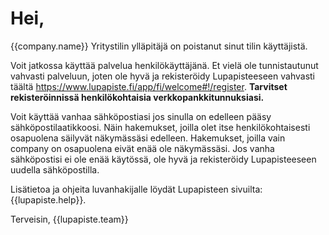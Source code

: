 # Hei,

{{company.name}} Yritystilin ylläpitäjä on poistanut sinut tilin käyttäjistä. 

Voit jatkossa käyttää palvelua henkilökäyttäjänä. Et vielä ole tunnistautunut vahvasti palveluun, joten ole hyvä ja rekisteröidy Lupapisteeseen vahvasti täältä https://www.lupapiste.fi/app/fi/welcome#!/register. **Tarvitset rekisteröinnissä henkilökohtaisia verkkopankkitunnuksiasi.**

Voit käyttää vanhaa sähköpostiasi jos sinulla on edelleen pääsy sähköpostilaatikkoosi. Näin hakemukset, joilla olet itse henkilökohtaisesti osapuolena säilyvät näkymässäsi edelleen. Hakemukset, joilla vain company on osapuolena eivät enää ole näkymässäsi. Jos vanha sähköpostisi ei ole enää käytössä, ole hyvä ja rekisteröidy Lupapisteeseen uudella sähköpostilla.

Lisätietoa ja ohjeita luvanhakijalle löydät Lupapisteen sivuilta: {{lupapiste.help}}.

Terveisin,
{{lupapiste.team}}
